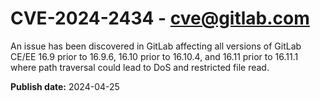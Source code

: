 # CVE-2024-2434 - cve@gitlab.com

An issue has been discovered in GitLab affecting all versions of GitLab CE/EE  16.9 prior to 16.9.6, 16.10 prior to 16.10.4, and 16.11 prior to 16.11.1 where path traversal could lead to DoS and restricted file read.

**Publish date:** 2024-04-25
